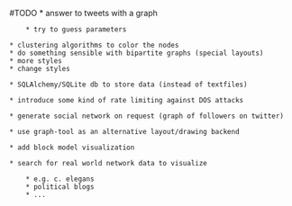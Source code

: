 #TODO
    * answer to tweets with a graph

        * try to guess parameters

    * clustering algorithms to color the nodes
    * do something sensible with bipartite graphs (special layouts)
    * more styles
    * change styles

    * SQLAlchemy/SQLite db to store data (instead of textfiles)

    * introduce some kind of rate limiting against DOS attacks

    * generate social network on request (graph of followers on twitter)

    * use graph-tool as an alternative layout/drawing backend

    * add block model visualization

    * search for real world network data to visualize

        * e.g. c. elegans
        * political blogs
        * ...
